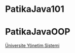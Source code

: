 # PatikaJava101


# PatikaJavaOOP

[Üniversite Yönetim Sistemi](https://github.com/gereniz/PatikaJava101/tree/main/src/JavaOOP/UniversiteYonetimSistemi.png)
